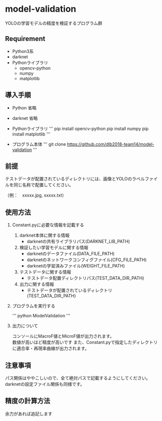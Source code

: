 # model-validation
YOLOの学習モデルの精度を検証するプログラム群

## Requirement
- Python3系
- darknet
- Pythonライブラリ
    - opencv-python
    - numpy
    - matplotlib

## 導入手順
- Python
省略

- darknet
省略

- Pythonライブラリ
 '''
 pip install opencv-python
 pip install numpy
 pip install matplotlib
 '''

- プログラム本体
'''
git clone https://github.com/dlb2018-team14/model-validation
'''

## 前提
テストデータが配置されているディレクトリには、画像とYOLOのラベルファイルを同じ名称で配置してください。

（例：　xxxxx.jpg, xxxxx.txt）


## 使用方法
1. Constant.pyに必要な情報を記載する

    1. darknet本体に関する情報
        - darknetの共有ライブラリパス(DARKNET_LIB_PATH)
    2. 検証したい学習モデルに関する情報
        - darknetのデータファイル(DATA_FILE_PATH)
        - darknetのネットワークコンフィグファイル(CFG_FILE_PATH)
        - darknetの学習済みファイル(WEIGHT_FILE_PATH)
    3. テストデータに関する情報
        - テストデータ配置ディレクトリパス(TEST_DATA_DIR_PATH)
    4. 出力に関する情報
        - テストデータが配置されているディレクトリ(TEST_DATA_DIR_PATH)

2. プログラムを実行する

    '''
    python ModelValidation
    '''

3. 出力について

    コンソールにMacroF値とMicroF値が出力されます。    
    数値が高いほど精度が高いです
    また、Constant.pyで指定したディレクトリに適合率・再現率曲線が出力されます。

## 注意事項
パス関係はややこしいので、全て絶対パスで記載するようにしてください。
darknetの設定ファイル関係も同様です。

## 精度の計算方法
余力があれば追記します